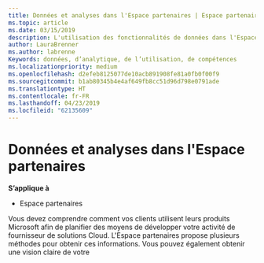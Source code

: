 ```yaml
---
title: Données et analyses dans l'Espace partenaires | Espace partenaires
ms.topic: article
ms.date: 03/15/2019
description: L'utilisation des fonctionnalités de données dans l'Espace partenaires vous permet de mieux comprendre les besoins des clients
author: LauraBrenner
ms.author: labrenne
Keywords: données, d’analytique, de l’utilisation, de compétences
ms.localizationpriority: medium
ms.openlocfilehash: d2efeb8125077de10acb891908fe81a0fb0f00f9
ms.sourcegitcommit: b1ab80345b4e4af649fb8cc51d96d798e0791ade
ms.translationtype: HT
ms.contentlocale: fr-FR
ms.lasthandoff: 04/23/2019
ms.locfileid: "62135609"
---
```

# <a name="data-and-analytics-in-partner-center"></a>Données et analyses dans l'Espace partenaires

**S’applique à**

- Espace partenaires

Vous devez comprendre comment vos clients utilisent leurs produits Microsoft afin de planifier des moyens de développer votre activité de fournisseur de solutions Cloud. L'Espace partenaires propose plusieurs méthodes pour obtenir ces informations. Vous pouvez également obtenir une vision claire de votre 